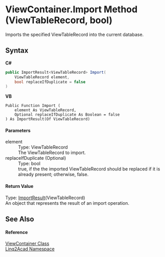 # ViewContainer.Import Method (ViewTableRecord, bool)
 

Imports the specified ViewTableRecord into the current database.

## Syntax

**C#**<br />
``` C#
public ImportResult<ViewTableRecord> Import(
	ViewTableRecord element,
	bool replaceIfDuplicate = false
)
```

**VB**<br />
``` VB
Public Function Import ( 
	element As ViewTableRecord,
	Optional replaceIfDuplicate As Boolean = false
) As ImportResult(Of ViewTableRecord)
```


#### Parameters
<dl><dt>element</dt><dd>Type: ViewTableRecord<br />The ViewTableRecord to import.</dd><dt>replaceIfDuplicate (Optional)</dt><dd>Type: bool<br />true, if the the imported ViewTableRecord should be replaced if it is already present; otherwise, false.</dd></dl>

#### Return Value
Type: <a href="T_Linq2Acad_ImportResult_1.md">ImportResult</a>(ViewTableRecord)<br />An object that represents the result of an import operation.

## See Also


#### Reference
<a href="T_Linq2Acad_ViewContainer.md">ViewContainer Class</a><br /><a href="N_Linq2Acad.md">Linq2Acad Namespace</a><br />
